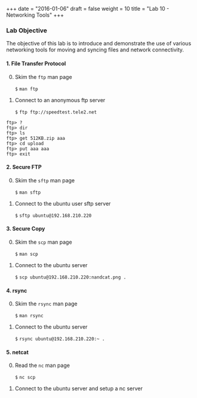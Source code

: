 +++
date = "2016-01-06"
draft = false
weight = 10
title = "Lab 10 - Networking Tools"
+++

### Lab Objective

The objective of this lab is to introduce and demonstrate the use of various networking tools for moving and syncing files and network connectivity. 

#### 1. File Transfer Protocol

0. Skim the `ftp` man page

    `$` `man ftp`

0. Connect to an anonymous ftp server
  
    `$` `ftp ftp://speedtest.tele2.net`

  ```
  ftp> ?
  ftp> dir
  ftp> ls
  ftp> get 512KB.zip aaa
  ftp> cd upload
  ftp> put aaa aaa
  ftp> exit
  ```

#### 2. Secure FTP

0. Skim the `sftp` man page

    `$` `man sftp`

0. Connect to the ubuntu user sftp server

    `$` `sftp ubuntu@192.168.210.220`

#### 3. Secure Copy

0. Skim the `scp` man page

    `$` `man scp`

0. Connect to the ubuntu server

    `$` `scp ubuntu@192.168.210.220:nandcat.png .`

#### 4. rsync

0. Skim the `rsync` man page

    `$` `man rsync`

0. Connect to the ubuntu server

    `$` `rsync ubuntu@192.168.210.220:~ .`

#### 5. netcat

0. Read the `nc` man page

    `$` `nc scp`

0. Connect to the ubuntu server and setup a nc server
